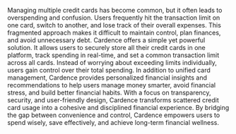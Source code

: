 Managing multiple credit cards has become common, but it often leads to overspending and confusion. Users frequently hit the transaction limit on one card, switch to another, and lose track of their overall expenses. This fragmented approach makes it difficult to maintain control, plan finances, and avoid unnecessary debt. Cardence offers a simple yet powerful solution. It allows users to securely store all their credit cards in one platform, track spending in real-time, and set a common transaction limit across all cards. Instead of worrying about exceeding limits individually, users gain control over their total spending. In addition to unified card management, Cardence provides personalized financial insights and recommendations to help users manage money smarter, avoid financial stress, and build better financial habits. With a focus on transparency, security, and user-friendly design, Cardence transforms scattered credit card usage into a cohesive and disciplined financial experience. By bridging the gap between convenience and control, Cardence empowers users to spend wisely, save effectively, and achieve long-term financial wellness.
